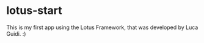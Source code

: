 lotus-start
===========

This is my first app using the Lotus Framework, that was developed by Luca Guidi. :)

